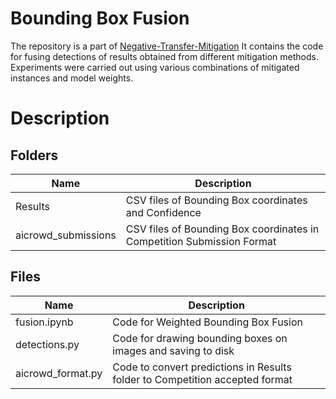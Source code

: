 # Bounding Box Fusion
The repository is a part of <a href="https://github.com/Deceptrax123/Negative-Transfer-Mitigation">Negative-Transfer-Mitigation</a>
It contains the code for fusing detections of results obtained from different
mitigation methods. Experiments were carried out using various combinations of mitigated instances and model weights. 

# Description 

## Folders
|Name|Description|
|-----|---|
|Results| CSV files of Bounding Box coordinates and Confidence
|aicrowd_submissions| CSV files of Bounding Box coordinates in Competition Submission Format|

## Files

| Name | Description |
|------|--------------|
|fusion.ipynb|Code for Weighted Bounding Box Fusion|
|detections.py|Code for drawing bounding boxes on images and saving to disk|
|aicrowd_format.py|Code to convert predictions in Results folder to Competition accepted format|


